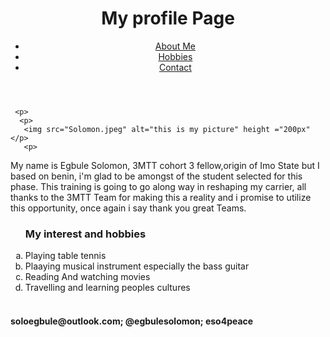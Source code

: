 <!DOCTYPE html>
<html>
  <head>
    <meta charset="utf-8">
    <title>My Profile Page</title>
  </head>
  <body>
    <header>
      <div class="container">
        <div id="Practice">
          <h1>My profile Page </h1>
        </div>
        <nav>
          <ul>
            <li><a href="#">About Me</a></li>
            <li><a href="#">Hobbies</a></li>
            <li><a href="#">Contact</a></li>
          </ul>
        </nav>
      </div>
    </header>

     <p>
      <p>
       <img src="Solomon.jpeg" alt="this is my picture" height ="200px"</p>
       <p>
       
   <section id="main">
      <div class="container">
My name is Egbule Solomon, 3MTT cohort 3 fellow,origin of Imo State but I based on benin, i'm glad to be amongst of the student selected for this phase. This training is going to go along way in reshaping my carrier, all thanks to the 3MTT Team for making this a reality and i promise to utilize this opportunity, once again i say thank you great Teams.
</di>
</section>
   <ol type ="a">
   <h3>My interest and hobbies</h3>
   <li>Playing table tennis</li>
   <li>Plaaying musical instrument especially the bass guitar</li>
   <li>Reading And watching movies</li>
   <li>Travelling and learning peoples cultures</li> <br>
</ol>

<footer>
      <h4>soloegbule@outlook.com; @egbulesolomon; eso4peace</h4>
    </footer>

</body>
</html>
